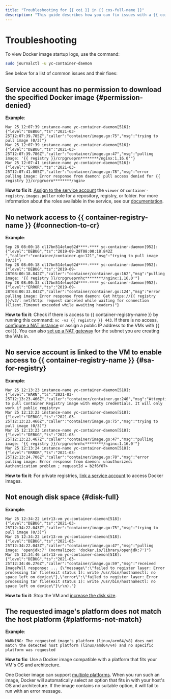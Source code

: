```yaml
---
title: "Troubleshooting for {{ coi }} in {{ cos-full-name }}"
description: "This guide describes how you can fix issues with a {{ coi }}."
---
```


# Troubleshooting

To view Docker image startup logs, use the command:

```bash
sudo journalctl -u yc-container-daemon
```

See below for a list of common issues and their fixes:

## Service account has no permission to download the specified Docker image {#permission-denied}

**Example**:

```text
Mar 25 12:07:39 instance-name yc-container-daemon[516]:
{"level":"DEBUG","ts":"2021-03-25T12:07:39.785Z","caller":"container/image.go:75","msg":"trying to pull image (0/3)"}
Mar 25 12:07:39 instance-name yc-container-daemon[516]:
{"level":"DEBUG","ts":"2021-03-25T12:07:39.786Z","caller":"container/image.go:47","msg":"pulling image: '{{ registry }}/crpgrueprn********/nginx:1.16.0'"}
Mar 25 12:07:41 instance-name yc-container-daemon[516]:
{"level":"ERROR","ts":"2021-03-25T12:07:41.005Z","caller":"container/image.go:78","msg":"error pulling image: Error response from daemon: pull access denied for {{ registry }}/crpgruern********/ngin>
```

**How to fix it**: [Assign to the service account](../../iam/operations/sa/set-access-bindings.md)  the `viewer` or `container-registry.images.puller` role for a repository, registry, or folder. For more information about the roles available in the service, see our [documentation](../../container-registry/security/index.md).

## No network access to {{ container-registry-name }} {#connection-to-cr}

**Example**:

```text
Sep 28 08:00:18 cl17bn514eluq62d****-**** yc-container-daemon[952]:
{"level":"DEBUG","ts":"2019-09-28T08:00:18.842Z ","caller":"container/container.go:121","msg":"trying to pull image (0/3)"}
Sep 28 08:00:18 cl17bn514eluq62d****-**** yc-container-daemon[952]:
{"level":"DEBUG","ts":"2019-09-28T08:00:18.842Z","caller":"container/container.go:162","msg":"pulling image: '{{ registry }}/crpgrueprnhc********/nginx:1.16.0'"}
Sep 28 08:00:33 cl17bn514eluq62d****-**** yc-container-daemon[952]:
{"level":"ERROR","ts":"2019-09-28T08:00:33.843Z","caller":"container/container.go:124","msg":"error pulling image: Error response from daemon: Get https://{{ registry }}/v2/: net/http: request canceled while waiting for connection (Client.Timeout exceeded while awaiting headers)"}
```

**How to fix it**: Check if there is access to {{ container-registry-name }} by running this command: `nc -vz {{ registry }} 443`. If there is no access, [configure a NAT instance](../../tutorials/routing/nat-instance.md) or assign a public IP address to the VMs with {{ coi }}. You can also [set up a NAT gateway](../../vpc/operations/create-nat-gateway.md) for the subnet you are creating the VMs in.

## No service account is linked to the VM to enable access to {{ container-registry-name }} {#sa-for-registry}

**Example**:

```text
Mar 25 12:13:23 instance-name yc-container-daemon[518]:
{"level":"WARN","ts":"2021-03-25T12:13:23.466Z","caller":"container/container.go:240","msg":"Attempting to pull Container Registry image with empty credentials. It will only work if public registry>
Mar 25 12:13:23 instance-name yc-container-daemon[518]:
{"level":"DEBUG","ts":"2021-03-25T12:13:23.466Z","caller":"container/image.go:75","msg":"trying to pull image (0/3)"}
Mar 25 12:13:23 instance-name yc-container-daemon[518]:
{"level":"DEBUG","ts":"2021-03-25T12:13:23.467Z","caller":"container/image.go:47","msg":"pulling image: '{{ registry }}/crpgruehrnhc********/nginx:1.16.0'"}
Mar 25 12:13:24 instance-name yc-container-daemon[518]:
{"level":"ERROR","ts":"2021-03-25T12:13:24.706Z","caller":"container/image.go:78","msg":"error pulling image: Error response from daemon: unauthorized: Authentication problem ; requestId = b2f6f07>
```

**How to fix it**: For private registries, [link a service account](../../compute/operations/vm-connect/auth-inside-vm.md#link-sa-with-instance) to access Docker images.

## Not enough disk space {#disk-full}

**Example**:

```text
Mar 25 12:34:22 intr13-vm yc-container-daemon[518]:
{"level":"DEBUG","ts":"2021-03-25T12:34:22.043Z","caller":"container/image.go:75","msg":"trying to pull image (0/3)"}
Mar 25 12:34:22 intr13-vm yc-container-daemon[518]:
{"level":"DEBUG","ts":"2021-03-25T12:34:22.043Z","caller":"container/image.go:47","msg":"pulling image: 'openjdk:7' (normalized: 'docker.io/library/openjdk:7')"}
Mar 25 12:34:46 intr13-vm yc-container-daemon[518]:
{"level":"DEBUG","ts":"2021-03-25T12:34:46.276Z","caller":"container/image.go:59","msg":"received ImagePull response: ... {\"message\":\"failed to register layer: Error processing tar file(exit status 1): write /usr/bin/hostnamectl: no space left on device\"},\"error\":\"failed to register layer: Error processing tar file(exit status 1): write /usr/bin/hostnamectl: no space left on device\"}\r\n)."}
```

**How to fix it**: Stop the VM and [increase the disk size](../../compute/operations/disk-control/update.md#change-disk-size).

## The requested image's platform does not match the host platform {#platforms-not-match}

**Example**:

```text
WARNING: The requested image's platform (linux/arm64/v8) does not match the detected host platform (linux/amd64/v4) and no specific platform was requested
```

**How to fix**: Use a Docker image compatible with a platform that fits your VM's OS and architecture.

One Docker image can support [multiple platforms](https://docs.docker.com/build/building/multi-platform/). When you run such an image, Docker will automatically select an option that fits in with your host's OS and architecture. If the image contains no suitable option, it will fail to run with an error message.